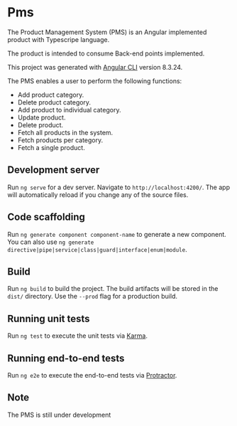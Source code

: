 # Pms

The Product Management System (PMS) is an Angular implemented product with Typescripe language.

The product is intended to consume Back-end points implemented.

This project was generated with [Angular CLI](https://github.com/angular/angular-cli) version 8.3.24.

The PMS enables a user to perform the following functions:

- Add product category.
- Delete product category.
- Add product to individual category.
- Update product.
- Delete product.
- Fetch all products in the system.
- Fetch products per category.
- Fetch a single product.

## Development server

Run `ng serve` for a dev server. Navigate to `http://localhost:4200/`. The app will automatically reload if you change any of the source files.

## Code scaffolding

Run `ng generate component component-name` to generate a new component. You can also use `ng generate directive|pipe|service|class|guard|interface|enum|module`.

## Build

Run `ng build` to build the project. The build artifacts will be stored in the `dist/` directory. Use the `--prod` flag for a production build.

## Running unit tests

Run `ng test` to execute the unit tests via [Karma](https://karma-runner.github.io).

## Running end-to-end tests

Run `ng e2e` to execute the end-to-end tests via [Protractor](http://www.protractortest.org/).

## Note

The PMS is still under development
